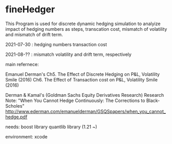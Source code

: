 # fineHedger

This Program is used for discrete dynamic hedging simulation to analyize impact of hedging numbers as steps, transcation cost, mismatch of volatility and mismatch of drift term.

2021-07-30 : hedging numbers transaction cost

2021-08-?? : mismatch volatility and drift term, respectively

main refernece:

Emanuel Derman's
Ch5. The Effect of Discrete Hedging on P&L, Volatility Smile (2016)
Ch6. The Effect of Transaction cost on P&L, Volatility Smile (2016)


Derman & Kamal's
(Goldman Sachs Equity Derivatives Research) Research Note: "When You Cannot Hedge Continuously: The Corrections to Black-Scholes"
    http://www.ederman.com/emanuelderman/GSQSpapers/when_you_cannot_hedge.pdf


needs: 
boost library
quantlib library (1.21 ~)

environment: xcode
